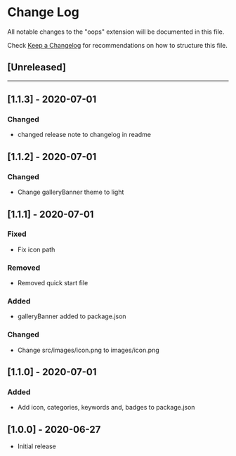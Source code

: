 # Change Log

All notable changes to the "oops" extension will be documented in this file.

Check [Keep a Changelog](http://keepachangelog.com/) for recommendations on how to structure this file.

## [Unreleased]
---

## [1.1.3] - 2020-07-01
### Changed
- changed release note to changelog in readme

## [1.1.2] - 2020-07-01
### Changed
- Change galleryBanner theme to light

## [1.1.1] - 2020-07-01
### Fixed
- Fix icon path

### Removed
- Removed quick start file

### Added
- galleryBanner added to package.json

### Changed
- Change src/images/icon.png to images/icon.png

## [1.1.0] - 2020-07-01
### Added
- Add icon, categories, keywords and, badges to package.json

## [1.0.0] - 2020-06-27
- Initial release
